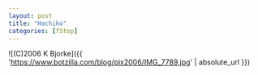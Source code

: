 ```yaml
---
layout: post
title: "Hachiko"
categories: [fStop]
---
```



![(C)2006 K Bjorke]({{ 'https://www.botzilla.com/blog/pix2006/IMG_7789.jpg' | absolute_url }})

